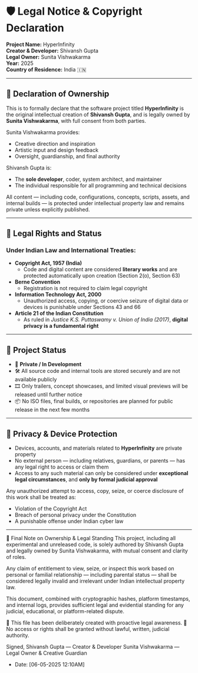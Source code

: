 # 🛡️ Legal Notice & Copyright Declaration

**Project Name:** HyperInfinity  
**Creator & Developer:** Shivansh Gupta  
**Legal Owner:** Sunita Vishwakarma  
**Year:** 2025  
**Country of Residence:** India 🇮🇳

---

## 📌 Declaration of Ownership

This is to formally declare that the software project titled **HyperInfinity** is the original intellectual creation of **Shivansh Gupta**, and is legally owned by **Sunita Vishwakarma**, with full consent from both parties.

Sunita Vishwakarma provides:
- Creative direction and inspiration  
- Artistic input and design feedback  
- Oversight, guardianship, and final authority

Shivansh Gupta is:
- The **sole developer**, coder, system architect, and maintainer  
- The individual responsible for all programming and technical decisions

All content — including code, configurations, concepts, scripts, assets, and internal builds — is protected under intellectual property law and remains private unless explicitly published.

---

## 🔐 Legal Rights and Status

### Under Indian Law and International Treaties:
- **Copyright Act, 1957 (India)**
  - Code and digital content are considered **literary works** and are protected automatically upon creation (Section 2(o), Section 63)
- **Berne Convention**
  - Registration is not required to claim legal copyright
- **Information Technology Act, 2000**
  - Unauthorized access, copying, or coercive seizure of digital data or devices is punishable under Sections 43 and 66
- **Article 21 of the Indian Constitution**
  - As ruled in *Justice K.S. Puttaswamy v. Union of India (2017)*, **digital privacy is a fundamental right**

---

## 📢 Project Status

- 🔐 **Private / In Development**
- 🛠️ All source code and internal tools are stored securely and are not available publicly
- 🎞️ Only trailers, concept showcases, and limited visual previews will be released until further notice
- 📦 No ISO files, final builds, or repositories are planned for public release in the next few months

---

## 🔐 Privacy & Device Protection

- Devices, accounts, and materials related to **HyperInfinity** are private property  
- No external person — including relatives, guardians, or parents — has any legal right to access or claim them  
- Access to any such material can only be considered under **exceptional legal circumstances**, and **only by formal judicial approval**

Any unauthorized attempt to access, copy, seize, or coerce disclosure of this work shall be treated as:
- Violation of the Copyright Act
- Breach of personal privacy under the Constitution
- A punishable offense under Indian cyber law

---

🧠 Final Note on Ownership & Legal Standing
This project, including all experimental and unreleased code, is solely authored by Shivansh Gupta and legally owned by Sunita Vishwakarma, with mutual consent and clarity of roles.

Any claim of entitlement to view, seize, or inspect this work based on personal or familial relationship — including parental status — shall be considered legally invalid and irrelevant under Indian intellectual property law.

This document, combined with cryptographic hashes, platform timestamps, and internal logs, provides sufficient legal and evidential standing for any judicial, educational, or platform-related dispute.

🧩 This file has been deliberately created with proactive legal awareness.
📌 No access or rights shall be granted without lawful, written, judicial authority.

Signed,
Shivansh Gupta — Creator & Developer
Sunita Vishwakarma — Legal Owner & Creative Guardian
- Date: [06-05-2025 12:10AM]
